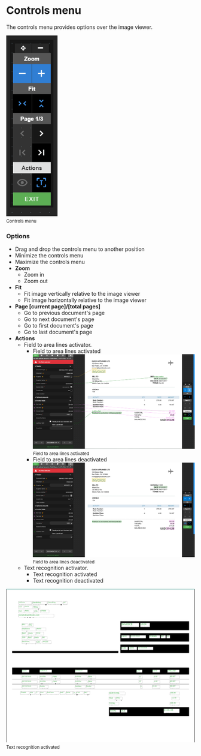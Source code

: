 
# Controls menu

The controls menu provides options over the image viewer.

![Control menu](./../../../../../images/documentation/chronux/indexer/controls_menu.PNG)  
<small class="img_caption">Controls menu</small>


### Options

* <i class="mdi mdi-drag-variant"></i> Drag and drop the controls menu to another position
* <i class="mdi mdi-window-minimize"></i> Minimize the controls menu
* <i class="mdi mdi-window-maximize" style="color: red"></i> Maximize the controls menu
* **Zoom**
    * <i class="mdi mdi-plus chrono_blue"></i> Zoom in
    * <i class="mdi mdi-minus chrono_blue"></i> Zoom out
* **Fit**
    * <i class="mdi mdi-unfold-less-vertical chrono_blue"></i> Fit image vertically relative to the image viewer
    * <i class="mdi mdi-unfold-less-horizontal chrono_blue"></i> Fit image horizontally relative to the image viewer
* **Page [current page]/[total pages]**
    * <i class="mdi mdi-chevron-left"></i> Go to previous document's page
    * <i class="mdi mdi-chevron-right"></i> Go to next document's page
    * <i class="mdi mdi-page-first"></i> Go to first document's page
    * <i class="mdi mdi-page-last"></i> Go to last document's page
* **Actions**
    * <i class="mdi mdi-eye-outline"></i> Field to area lines activator.
        * <i class="mdi mdi-eye-outline" style="color: green;"></i> Field to area lines activated
![Field to area lines active](./../../../../../images/documentation/chronux/indexer/field_to_area_lines.PNG)  
<small class="img_caption">Field to area lines activated</small>
        * <i class="mdi mdi-eye-outline chrono_blue"></i> Field to area lines deactivated  
![Field to area lines deactivated](./../../../../../images/documentation/chronux/indexer/field_to_area_lines_inactive.PNG)  
<small class="img_caption">Field to area lines deactivated</small>  
    * <i class="mdi mdi-text-recognition"></i> Text recognition activator.
        * <i class="mdi mdi-text-recognition" style="color: green;"></i> Text recognition activated  
        * <i class="mdi mdi-text-recognition" style="color: blue;"></i> Text recognition deactivated

![Text recognition activated](./../../../../../images/documentation/chronux/indexer/show_text.PNG)  
<small class="img_caption">Text recognition activated </small>  